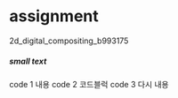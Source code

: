 # assignment
2d_digital_compositing_b993175
##### small text
code 1 내용
  code 2 코드블럭
  code 3 다시 내용
